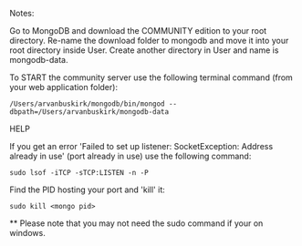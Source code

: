 Notes:

Go to MongoDB and download the COMMUNITY edition to your root directory. 
Re-name the download folder to mongodb and move it into your root directory inside User. 
Create another directory in User and name is mongodb-data.

To START the community server use the following terminal command (from your web application folder):
```
/Users/arvanbuskirk/mongodb/bin/mongod --dbpath=/Users/arvanbuskirk/mongodb-data
```


HELP


If you get an error 'Failed to set up listener: SocketException: Address already in use' (port already in use) use the following command:
```
sudo lsof -iTCP -sTCP:LISTEN -n -P
```

Find the PID hosting your port and 'kill' it:
```
sudo kill <mongo pid>
```

** Please note that you may not need the sudo command if your on windows. 